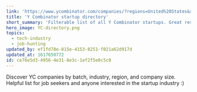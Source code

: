```yaml
---
link: 'https://www.ycombinator.com/companies/?regions=United%20States&status=Active'
title: 'Y Combinator startup directory'
short_summary: 'Filterable list of all Y Combinator startups. Great resource for tech and startup job hunters!'
hero_image: YC-directory.png
topics:
  - tech-industry
  - job-hunting
updated_by: ef1fd78e-815e-4153-8251-f021a62d917d
updated_at: 1617650772
id: ce76e5d3-4956-4e31-8e3c-1ef2f5e0c5c0
---
```

Discover YC companies by batch, industry, region, and company size. Helpful list for job seekers and anyone interested in the startup industry :)